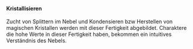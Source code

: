 #### Kristallisieren

Zucht von Splittern im Nebel und Kondensieren bzw Herstellen von magischen Kristallen werden mit dieser Fertigkeit
abgebildet. Charaktere die hohe Werte in dieser Fertigkeit haben, bekommen ein intuitives Verständnis des Nebels.
